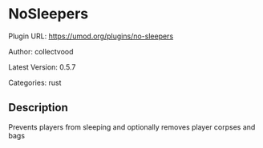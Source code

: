 # NoSleepers

Plugin URL: https://umod.org/plugins/no-sleepers

Author: collectvood

Latest Version: 0.5.7

Categories: rust

## Description

Prevents players from sleeping and optionally removes player corpses and bags
